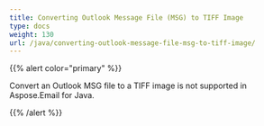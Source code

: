 ```yaml
---
title: Converting Outlook Message File (MSG) to TIFF Image
type: docs
weight: 130
url: /java/converting-outlook-message-file-msg-to-tiff-image/
---
```


{{% alert color="primary" %}}

Convert an Outlook MSG file to a TIFF image is not supported in Aspose.Email for Java.

{{% /alert %}}